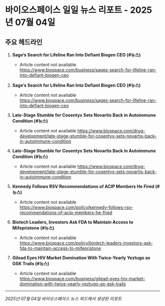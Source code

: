 # 바이오스페이스 일일 뉴스 리포트 - 2025년 07월 04일


## 주요 헤드라인

1. **Sage’s Search for Lifeline Ran Into Defiant Biogen CEO (#뉴스)**
   - Article content not available
   <https://www.biospace.com/business/sages-search-for-lifeline-ran-into-defiant-biogen-ceo>

2. **Sage’s Search for Lifeline Ran Into Defiant Biogen CEO (#뉴스)**
   - Article content not available
   <https://www.biospace.com/business/sages-search-for-lifeline-ran-into-defiant-biogen-ceo>

3. **Late-Stage Stumble for Cosentyx Sets Novartis Back in Autoimmune Condition (#뉴스)**
   - Article content not available
   <https://www.biospace.com/drug-development/late-stage-stumble-for-cosentyx-sets-novartis-back-in-autoimmune-condition>

4. **Late-Stage Stumble for Cosentyx Sets Novartis Back in Autoimmune Condition (#뉴스)**
   - Article content not available
   <https://www.biospace.com/drug-development/late-stage-stumble-for-cosentyx-sets-novartis-back-in-autoimmune-condition>

5. **Kennedy Follows RSV Recommendations of ACIP Members He Fired (#뉴스)**
   - Article content not available
   <https://www.biospace.com/policy/kennedy-follows-rsv-recommendations-of-acip-members-he-fired>

6. **Biotech Leaders, Investors Ask FDA to Maintain Access to Mifepristone (#뉴스)**
   - Article content not available
   <https://www.biospace.com/policy/biotech-leaders-investors-ask-fda-to-maintain-access-to-mifepristone>

7. **Gilead Eyes HIV Market Domination With Twice-Yearly Yeztugo as GSK Trails (#뉴스)**
   - Article content not available
   <https://www.biospace.com/business/gilead-eyes-hiv-market-domination-with-twice-yearly-yeztugo-as-gsk-trails>


---
*2025년 07월 04일 바이오스페이스 뉴스 피드에서 생성된 리포트*